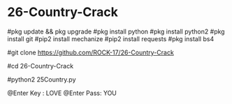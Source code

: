 # 26-Country-Crack

#pkg update && pkg upgrade
#pkg install python
#pkg install python2
#pkg install git
#pip2 install mechanize
#pip2 install requests
#pkg install bs4

#git clone https://github.com/ROCK-17/26-Country-Crack

#cd 26-Country-Crack

#python2 25Country.py


@Enter Key : LOVE
@Enter Pass: YOU
